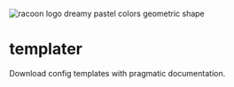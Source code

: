 ![racoon logo dreamy pastel colors geometric shape](https://github.com/talksik/templater/assets/19339529/24c60873-09e3-4f4b-8c5d-636700799ac1)

# templater
Download config templates with pragmatic documentation.
